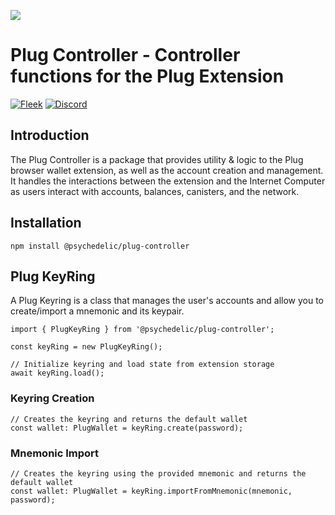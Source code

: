 ![](https://storageapi.fleek.co/fleek-team-bucket/plug-banner.png)


# Plug Controller - Controller functions for the Plug Extension
[![Fleek](https://img.shields.io/badge/Made%20by-Fleek-blue)](https://fleek.co/)
[![Discord](https://img.shields.io/badge/Discord-Channel-blue)](https://discord.gg/yVEcEzmrgm)

## Introduction

The Plug Controller is a package that provides utility & logic to the Plug browser wallet extension, as well as the account creation and management. It handles the interactions between the extension and the Internet Computer as users interact with accounts, balances, canisters, and the network.

## Installation

`npm install @psychedelic/plug-controller`

## Plug KeyRing
A Plug Keyring is a class that manages the user's accounts and allow you to create/import a mnemonic and its keypair. 
```
import { PlugKeyRing } from '@psychedelic/plug-controller';

const keyRing = new PlugKeyRing();

// Initialize keyring and load state from extension storage
await keyRing.load();
```

### Keyring Creation
```
// Creates the keyring and returns the default wallet
const wallet: PlugWallet = keyRing.create(password);
```

### Mnemonic Import
```
// Creates the keyring using the provided mnemonic and returns the default wallet
const wallet: PlugWallet = keyRing.importFromMnemonic(mnemonic, password);
```
